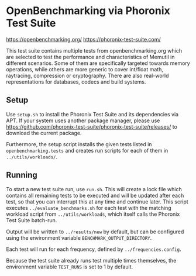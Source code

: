 # OpenBenchmarking via Phoronix Test Suite

https://openbenchmarking.org/
https://phoronix-test-suite.com/

This test suite contains multiple tests from openbenchmarking.org which are selected to test the performance and characteristics of Memutil in different scenarios. Some of them are specifically targeted towards memory operations, while others are more generic to cover int/float math, raytracing, compression or cryptography. There are also real-world representations for databases, codecs and build systems.

## Setup

Use `setup.sh` to install the Phoronix Test Suite and its dependencies via APT. If your system uses another package manager, please use https://github.com/phoronix-test-suite/phoronix-test-suite/releases/ to download the current package.

Furthermore, the setup script installs the given tests listed in `openbenchmarking.tests` and creates run scripts for each of them in `../utils/workloads/`.

## Running

To start a new test suite run, use `run.sh`. This will create a lock file which contains all remaining tests to be executed and will be updated after each test, so that you can interrupt this at any time and continue later. This script executes `../evaluate_benchmarks.sh` for each test with the matching workload script from `../utils/workloads`, which itself calls the Phoronix Test Suite batch-run.

Output will be written to `../results/new` by default, but can be configured using the environment variable `BENCHMARK_OUTPUT_DIRECTORY`.

Each test will run for each frequency, defined by `../frequencies.config`.

Because the test suite already runs test multiple times themselves, the environment variable `TEST_RUNS` is set to 1 by default.
